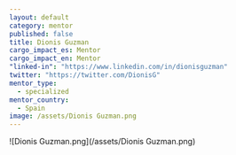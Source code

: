 ```yaml
---
layout: default
category: mentor
published: false
title: Dionis Guzman
cargo_impact_es: Mentor
cargo_impact_en: Mentor
"linked-in": "https://www.linkedin.com/in/dionisguzman"
twitter: "https://twitter.com/DionisG"
mentor_type: 
  - specialized
mentor_country: 
  - Spain
image: /assets/Dionis Guzman.png
---
```


![Dionis Guzman.png](/assets/Dionis Guzman.png)